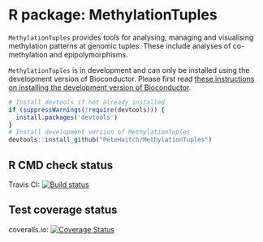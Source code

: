 # R package: MethylationTuples

`MethylationTuples` provides tools for analysing, managing and visualising 
methylation patterns at genomic tuples. These include analyses of 
co-methylation and epipolymorphisms.

`MethylationTuples` is in development and can only be installed using the 
development version of Bioconductor. Please first read 
[these instructions on installing the development version of Bioconductor](http://www.bioconductor.org/developers/how-to/useDevel/). 

```R
# Install devtools if not already installed
if (suppressWarnings(!require(devtools))) {
  install.packages('devtools')  
}
# Install development version of MethylationTuples
devtools::install_github("PeteHaitch/MethylationTuples")
```

## R CMD check status
Travis CI: <a href="https://travis-ci.org/PeteHaitch/MethylationTuples"><img src="https://travis-ci.org/PeteHaitch/MethylationTuples.svg?branch=master" alt="Build status"></a>

## Test coverage status
coveralls.io: [![Coverage Status](https://coveralls.io/repos/PeteHaitch/MethylationTuples/badge.svg?branch=master)](https://coveralls.io/r/PeteHaitch/MethylationTuples?branch=master)

